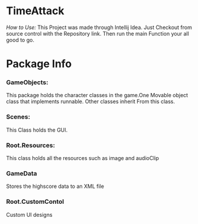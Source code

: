 # TimeAttack

<i>How to Use:</i>
This Project was made through Intellij Idea. Just Checkout from source control with the Repository link. Then run the main Function your 
all good to go.

<H1>Package Info</H1>

<H3>GameObjects:</H3> 
This package holds the character classes in the game.One Movable object class that implements runnable. Other classes inherit From this class.

<H3> Scenes:</H3> 
This Class holds the GUI.

<H3> Root.Resources:</H3>
This class holds all the resources such as image and audioClip

<h3>GameData</h3>
Stores the highscore data to an XML file

<h3>Root.CustomContol</h3>
Custom UI designs

